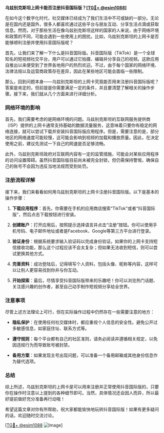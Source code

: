 **乌兹别克斯坦上网卡能否注册抖音国际版？[[TG💪+ @esim1088](https://t.me/s/esim1088)]**

在如今这个数字化时代，社交媒体已经成为了我们生活中不可或缺的一部分。无论是在国内还是国外，很多人都喜欢通过这些平台与朋友互动、分享生活点滴或获取信息。然而，对于那些生活在像乌兹别克斯坦这样的国家的人来说，由于网络环境和政策的不同，可能会遇到一些使用上的困扰。比如，乌兹别克斯坦的上网卡是否能够顺利注册并使用抖音国际版呢？

首先，让我们来了解一下什么是抖音国际版。抖音国际版（TikTok）是一个全球知名的短视频社交平台，用户可以通过它拍摄、编辑并分享自己的视频。这款应用自推出以来便受到了世界各地用户的热烈欢迎。不过，由于每个国家的网络环境、法律法规以及运营商政策存在差异，因此在某些地区可能会面临一些限制。

那么，回到问题本身——乌兹别克斯坦的上网卡究竟能否用来注册抖音国际版呢？答案是肯定的，但前提是你需要满足一定的条件，并且要清楚了解相关的操作步骤。接下来，我们就从几个方面来进行详细分析。

### 网络环境的影响

首先，我们需要考虑的是网络环境的问题。乌兹别克斯坦的互联网服务提供商（ISP）提供的上网卡通常支持基础的数据流量服务，这意味着只要你有稳定的网络连接，就可以尝试下载并安装抖音国际版应用程序。但是，需要注意的是，部分地区的网络速度可能较慢，这可能会影响到视频的加载和播放质量。因此，在决定使用之前，建议先测试一下自己的网速是否足够流畅。

此外，乌兹别克斯坦政府对互联网内容有一定的监管措施，可能会对某些应用程序的访问设置障碍。虽然抖音国际版目前尚未被完全封锁，但仍需保持警惕，确保自己的账号不会因为违反当地法规而受到处罚。

### 注册流程详解

接下来，我们来看看如何用乌兹别克斯坦的上网卡注册抖音国际版。以下是基本的操作步骤：

1. **下载应用程序**：首先，你需要在手机的应用商店搜索“TikTok”或者“抖音国际版”，然后点击下载按钮进行安装。
   
2. **创建账户**：打开应用后，按照提示选择语言并点击“注册”按钮。你可以使用手机号码、电子邮件地址或者是Facebook、Google等第三方平台进行登录。

3. **验证身份**：根据系统要求输入验证码以完成身份验证。如果你的上网卡支持短信接收功能，那么这个过程应该不会太复杂；但如果无法收到短信，则可以尝试更换其他方式。

4. **完善资料**：成功登陆后，记得填写个人资料，包括头像、昵称等内容，这样可以让别人更容易找到你并与你互动。

5. **开始探索**：最后，尽情享受抖音国际版带来的乐趣吧！你可以浏览热门话题、关注感兴趣的创作者，甚至自己动手制作短视频分享给全世界。

### 注意事项

尽管上述方法理论上可行，但在实际操作过程中仍然存在一些需要注意的地方：

- **隐私保护**：在使用任何社交媒体时，都应重视个人信息的安全性。避免公开过多敏感信息，如家庭住址、联系方式等。
  
- **遵守规则**：每个平台都有自己的社区准则，请务必阅读并遵循相关规定，以免因违规行为而导致账号被封禁。

- **备用方案**：如果发现主号出现问题，可以准备一个备用邮箱或其他身份信息作为替代选项。

### 总结

综上所述，乌兹别克斯坦的上网卡是可以用来注册并正常使用抖音国际版的，只要你在操作时注意以上提到的各种细节即可。当然，具体情况还会因人而异，所以最好提前做好充分准备再行动哦！

希望这篇文章对你有所帮助，祝大家都能愉快地玩转抖音国际版！如果有更多疑问的话，欢迎随时交流讨论。

[[TG💪+ @esim1088](https://t.me/s/esim1088) ![Image](https://i.postimg.cc/4NQfJmqS/Snipaste-2025-05-13-00-14-12.png)]